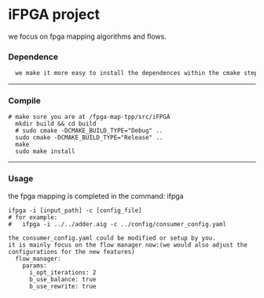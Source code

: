# iFPGA project

we focus on fpga mapping algorithms and flows.

### Dependence
```markdown
  we make it more easy to install the dependences within the cmake step;

```
---
### Compile
```
# make sure you are at /fpga-map-tpp/src/iFPGA
  mkdir build && cd build
  # sudo cmake -DCMAKE_BUILD_TYPE="Debug" ..
  sudo cmake -DCMAKE_BUILD_TYPE="Release" ..  
  make 
  sudo make install
```
---
### Usage
the fpga mapping is completed in the command: ifpga
```
ifpga -i [input_path] -c [config_file]
# for example:
#   ifpga -i ../../adder.aig -c ../config/consumer_config.yaml

the consumer_config.yaml could be modified or setup by you.
it is mainly focus on the flow manager now:(we would also adjust the configurations for the new features)
  flow_manager:
    params:
      i_opt_iterations: 2
      b_use_balance: true
      b_use_rewrite: true
```





 